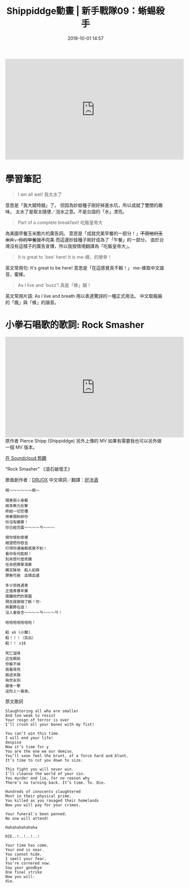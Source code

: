 ﻿---
layout: post
title: Shippiddge動畫 | 新手戰隊09：蜥蜴殺手
date:   2019-10-01 14:57
description: Shippiddge 用心製作的寶可夢動畫！
  影片中出現的英文片語是什麼意思？
  妙挖種子很愛說雙關語？
  什麼是 "I am all wet"?
toc: false
share: true
comments: true
tags: Translations Shippiddge StarterSquad HollenXDYoutube
---

<iframe width="560" height="315" src="https://www.youtube.com/embed/LAZtSrkNa8o" frameborder="0" allow="accelerometer; autoplay; encrypted-media; gyroscope; picture-in-picture" allowfullscreen></iframe>

# 學習筆記

> I am all wet!
> 我太水了

意思是「我大錯特錯」了。
但因為妙蛙種子剛好掉進水坑，所以成就了雙關的趣味。
太水了是取太隨便／泡水之意。不是台語的「水」漂亮。

> Part of a complete breakfast!
> 吃飯皇帝大

為美國早餐玉米脆片的廣告詞。
意思是「成就完美早餐的一部分！」~~不買他的玉米片，你的早餐就不完美~~
而這邊妙蛙種子剛好成為了「午餐」的一部分。
由於台灣沒有這樣子的廣告宣傳，所以我按情境翻譯為「吃飯皇帝大」。

> It is great to 'bee' here!
> It is me-蜂，的榮幸！

英文常用句: It's great to be here!
意思是「在這感覺真不賴！」
me-蜂取中文諧音，蜜蜂。

> As I live and 'buzz'!
> 真是「蜂」顛！

英文常用片語: As I live and breath
用以表達驚訝的一種正式用法。
中文取瘋癲的「瘋」與「蜂」的諧音。
<br/>

# 小拳石唱歌的歌詞: Rock Smasher

<iframe width="560" height="315" src="https://www.youtube.com/embed/7XGHN5U3Voc" frameborder="0" allow="accelerometer; autoplay; encrypted-media; gyroscope; picture-in-picture" allowfullscreen></iframe>
原作者 Pierce Shipp (Shippiddge) 另外上傳的 MV
如果有需要我也可以另外做一個 MV 版本。

[在 Soundcloud 聆聽](https://soundcloud.com/dreux-ferrano-jr/rock-smasher)


"Rock Smasher"
《滾石破壞王》

歌曲創作者：[DRUOX](https://druox.bandcamp.com/track/rock-smasher)
中文填詞／翻譯：[好冷酒](https://youtube.com/HollenXD)
```
啊～～～～～～啊～

殘害弱小身軀
根本無力反擊
終結一切恐懼
用拳頭粉碎你
你沒有勝算！
你已經完蛋～～～～ㄢ～～～

恨你恨到骨裡
絕望把你吞去
打得你連痛都感覺不到！
看你有何能耐！
別肖想什麼奇蹟
任命把罪孽清算
瞞天昧地　殺人如麻
罪無可赦　血債血還

多少百姓遇害
正值青春年華
蹂躪他們的家園
現在就做個了斷！你-
將要葬在這！
沒人會掛念～～～～ㄢ～～～ㄢ！

哈哈哈哈哈哈哈！

殺 x6 (小聲)
殺！！！（突出）
殺！！ x16

死亡滋味
近在眼前
你躲不掉
我看得見
窮途末路
與世永別
最後一擊
送你上～黃泉。

```

原文歌詞
```
Slaughtering all who are smaller
And too weak to resist
Your reign of terror is over
I’ll crush all your bones with my fist!

You can’t win this time.
I will end your life!
despise
Now it’s time for y
You are the one we our demise.
You’ll soon feel the brunt, of a force hard and blunt.
It’s time to cut you down to size.

This fight you will never win.
I’ll cleanse the world of your sin.
You murder and lie, for no reason why
There’s no turning back. It’s time. To. Die.

Hundreds of innocents slaughtered
Most in their physical prime.
You killed as you ravaged their homelands
Now you will pay for your crimes.

Your funeral's been penned.
No one will attend!

Hahahahahahaha

DIE..!..!..!..!

Your time has come.
Your end is near.
You cannot hide.
I smell your fear.
You’re cornered now.
Say your goodbye
One final strike
Now you will- 
die.
```
